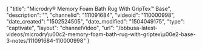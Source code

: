 {
    "title": "Microdry&reg; Memory Foam Bath Rug With GripTex&trade; Base",
    "description": "",
    "channelid": "111091684",
    "videoid": "110000998",
    "date_created": "1502524505",
    "date_modified": "1504049175",
    "type": "captivate",
    "layout": "channelVideo",
    "url": "\/bbbusa-latest-videos\/microdry\u00c2-memory-foam-bath-rug-with-griptex\u00e2-base-3-notes\/111091684-110000998"
}